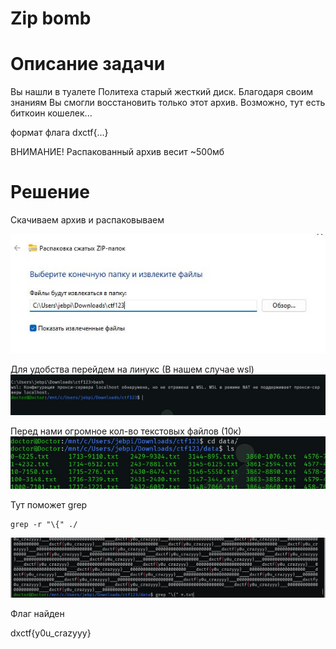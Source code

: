 # Zip bomb
# Описание задачи

Вы нашли в туалете Политеха старый жесткий диск. Благодаря своим знаниям Вы смогли восстановить только этот архив. Возможно, тут есть биткоин кошелек...

формат флага dxctf{...}

ВНИМАНИЕ! Распакованный архив весит ~500мб

# Решение

Скачиваем архив и распаковываем

![img_10.png](images/img_10.png)

Для удобства перейдем на линукс (В нашем случае wsl)
![img_11.png](images/img_11.png)

Перед нами огромное кол-во текстовых файлов (10к)
![img_12.png](images/img_12.png)

Тут поможет grep
```shell
grep -r "\{" ./
```
![img_13.png](images/img_13.png)

Флаг найден

dxctf{y0u_crazyyy}